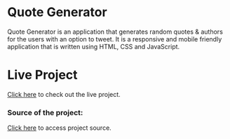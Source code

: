 # Quote Generator

Quote Generator is an application that generates random quotes & authors for the users with an option to tweet. 
It is a responsive and mobile friendly application that is written using HTML, CSS and JavaScript.

# Live Project
[Click here](https://selenozkan.github.io/quote-generator) to check out the live project.

### Source of the project:
[Click here](https://www.udemy.com/course/javascript-web-projects-to-build-your-portfolio-resume/) to access project source.

